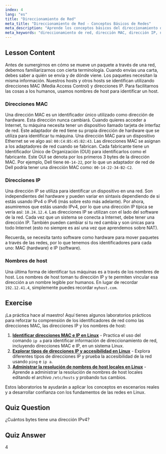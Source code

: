 ```yaml
---
index: 4
lang: "es"
title: "Direccionamiento de Red"
meta_title: "Direccionamiento de Red - Conceptos Básicos de Redes"
meta_description: "Aprende los conceptos básicos del direccionamiento de red: direcciones MAC vs. IP y nombres de host. Comprende cómo se comunican los dispositivos en una red. ¡Comienza tu viaje en redes Linux!"
meta_keywords: "direccionamiento de red, dirección MAC, dirección IP, nombre de host, redes Linux, principiante, tutorial, guía"
---
```


## Lesson Content

Antes de sumergirnos en cómo se mueve un paquete a través de una red, debemos familiarizarnos con cierta terminología. Cuando envías una carta, debes saber a quién se envía y de dónde viene. Los paquetes necesitan la misma información. Nuestros hosts y otros hosts se identifican utilizando direcciones MAC (Media Access Control) y direcciones IP. Para facilitarnos las cosas a los humanos, usamos nombres de host para identificar un host.

### Direcciones MAC

Una dirección MAC es un identificador único utilizado como dirección de hardware. Esta dirección nunca cambiará. Cuando quieres acceder a Internet, tu máquina necesita tener un dispositivo llamado tarjeta de interfaz de red. Este adaptador de red tiene su propia dirección de hardware que se utiliza para identificar tu máquina. Una dirección MAC para un dispositivo Ethernet se ve algo así: `00:C4:B5:45:B2:43`. Las direcciones MAC se asignan a los adaptadores de red cuando se fabrican. Cada fabricante tiene un Identificador Único de Organización (OUI) para identificarlos como el fabricante. Este OUI se denota por los primeros 3 bytes de la dirección MAC. Por ejemplo, Dell tiene `00-14-22`, por lo que un adaptador de red de Dell podría tener una dirección MAC como: `00-14-22-34-B2-C2`.

### Direcciones IP

Una dirección IP se utiliza para identificar un dispositivo en una red. Son independientes del hardware y pueden variar en sintaxis dependiendo de si estás usando IPv4 o IPv6 (más sobre esto más adelante). Por ahora, asumiremos que estás usando IPv4, por lo que una dirección IP típica se vería así: `10.24.12.4`. Las direcciones IP se utilizan con el lado del software de la red. Cada vez que un sistema se conecta a Internet, debe tener una dirección IP. También pueden cambiar si tu red cambia y son únicas para todo Internet (esto no siempre es así una vez que aprendemos sobre NAT).

Recuerda, se necesita tanto software como hardware para mover paquetes a través de las redes, por lo que tenemos dos identificadores para cada uno: MAC (hardware) e IP (software).

### Nombres de host

Una última forma de identificar tus máquinas es a través de los nombres de host. Los nombres de host toman tu dirección IP y te permiten vincular esa dirección a un nombre legible por humanos. En lugar de recordar `192.12.41.4`, simplemente puedes recordar `myhost.com`.

## Exercise

¡La práctica hace al maestro! Aquí tienes algunos laboratorios prácticos para reforzar tu comprensión de los identificadores de red como las direcciones MAC, las direcciones IP y los nombres de host:

1. **[Identificar direcciones MAC e IP en Linux](https://labex.io/es/labs/comptia-identify-mac-and-ip-addresses-in-linux-592731)** - Practica el uso del comando `ip a` para identificar información de direccionamiento de red, incluyendo direcciones MAC e IP, en un sistema Linux.
2. **[Explorar tipos de direcciones IP y accesibilidad en Linux](https://labex.io/es/labs/comptia-explore-ip-address-types-and-reachability-in-linux-592780)** - Explora diferentes tipos de direcciones IP y prueba la accesibilidad de la red usando `ping` e `ip a`.
3. **[Administrar la resolución de nombres de host locales en Linux](https://labex.io/es/labs/comptia-manage-local-hostname-resolution-in-linux-592792)** - Aprende a administrar la resolución de nombres de host locales editando el archivo `/etc/hosts` y probando tus cambios.

Estos laboratorios te ayudarán a aplicar los conceptos en escenarios reales y a desarrollar confianza con los fundamentos de las redes en Linux.

## Quiz Question

¿Cuántos bytes tiene una dirección IPv4?

## Quiz Answer

4
